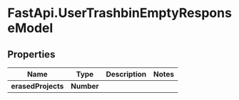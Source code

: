 # FastApi.UserTrashbinEmptyResponseModel

## Properties

Name | Type | Description | Notes
------------ | ------------- | ------------- | -------------
**erasedProjects** | **Number** |  | 


